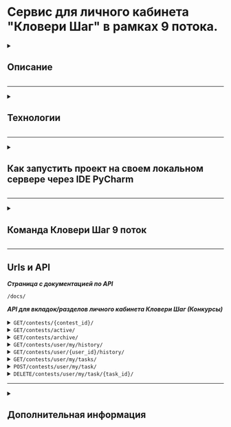 # Сервис для личного кабинета "Кловери Шаг" в рамках 9 потока.

<details>
<summary>

## Описание

</summary>

***Кловери.Шаг в будущем – полностью автоматизированная платформа для взаимодействия заказчика и исполнителя
с использованием механик геймификации***

</details>

___

<details>
<summary>

## Технологии

</summary>

### Backend

***Django Rest Framework***

### Tools

***PyCharm, Git, GitLab***

### Containerization

***Docker, Docker Compose, Nginx***

### QA

<img src="https://img.shields.io/badge/-Postman-464646?style=flat-square&logo=postman" alt="Postman">
<img src="https://img.shields.io/badge/-PyTest-464646?style=flat-square&logo=pytest" alt="PyTest">


[//]: # (### Backend)

[//]: # (![Django Rest Framework]&#40;https://img.shields.io/badge/-Django_Rest_Framework-090909?style=for-the-badge&logo=django&logoColor=17952c&#41;)

[//]: # ()

[//]: # (### Tools)

[//]: # (![PyCharm]&#40;https://img.shields.io/badge/-pycharm-090909?style=for-the-badge&logo=pycharm&logoColor=e9fd01&#41;)

[//]: # (![Git]&#40;https://img.shields.io/badge/-GIT-090909?style=for-the-badge&logo=git&logoColor=ff5169&#41;)

[//]: # (![GitLab]&#40;https://img.shields.io/badge/-GITLAB-090909?style=for-the-badge&logo=gitlab&logoColor=FFA500&#41;)

[//]: # ()

[//]: # (### Containerization)

[//]: # (![Docker]&#40;https://img.shields.io/badge/-Docker-090909?style=for-the-badge&logo=docker&logoColor=097CDB&#41;)

[//]: # (![Docker Compose]&#40;https://img.shields.io/badge/-Docker_compose-090909?style=for-the-badge&logo=docker&logoColor=097CDB&#41;)

[//]: # (![Nginx]&#40;https://img.shields.io/badge/-Nginx-090909?style=for-the-badge&logo=Nginx&logoColor=00FF00&#41;)

[//]: # ()

[//]: # (### QA)

[//]: # (![Postman]&#40;https://img.shields.io/badge/-Postman-090909?style=for-the-badge&logo=postman&logoColor=#FF7F00&#41;)

[//]: # (![Pytest]&#40;https://img.shields.io/badge/-Pytest-090909?style=for-the-badge&logo=pytest&logoColor=#FF7F00&#41;)

</details>

___

<details>
<summary>

## Как запустить проект на своем локальном сервере через IDE PyCharm

</summary>

### 1. Клонирование репозитория

```
git clone https://git.infra.cloveri.com/cloveri.start/step/step_latest.git
```

### 2. Создание виртуального окружения

```
python -m venv venv - для Windows
sudo apt-get install -y python3-venv - для Linux
```

### 3. Активирование виртуального окружение

```
venv\scripts\activate  - для Windows
venv/bin/activate - для Linux
```

### 4. Установка переменных окружения

***В корне проекта заполняем файл .env.example и переименовываем его в .env или просто создаём файл .env и
заполняем его.***

```
SECRET_KEY='секретный ключ'
DEBUG=0

DJANGO_ALLOWED_HOSTS=api.step.skroy.ru 127.0.0.1
DJANGO_CORS_ALLOWED_ORIGINS=http://127.0.0.1:3000 https://step.skroy.ru

BASE_URL=https://api.beta.raida-dev.ru
USER_RAIDA=лоин райды
PASSWD_RAIDA=пароль райды
NODE_ID=4fc9986b-d03b-4801-a672-a191c941e17c

# TOKEN
ACCESS_TOKEN_PUBLIC_KEY=-----BEGIN PUBLIC KEY-----\nMIICIjANBgkqhkiG9w0BAQEFAAOCAg8AMIICCgKCAgEAwwP2xW8sTF63kyi75Esy\nJd5+ENBZifoOwFz5JTjXRP0yg/feRIR1F3EJ3NMQy7uXXuTCL09wAKBcqxjilXhS\nXLNpBFOZV2ESs3vqAwLL/xN25QWQMUzvCWwVcU3CKrIgDTtcYeyj0xnGjpO9cB8W\nBdtkloxOAXjZaqQ8WLLHtkp2bc34kp4vivFwR8o21v2oeVsINH0eb5Ci8jCDKs6U\nh4Yml6EsRAlKVMJYOsgWm3J9TkbKCvpgl5XcTYCyVdQMRlcmFyF2mG90nyo0tv13\n6oxqGPP7GKozYWIQ1wAprhWPYf13m8/Agvw5bLJknybUO77rVaVM+hq4ASXNMY+j\nyhFfO/OYPZOkfLdmu1UhbIXwy1cHWbk9F6MWPF7fgU/mNVgUlibmUh+zEqdjB/Hx\nCfQPnKFEmmsQhZiLMfcEOY15OTnm9UoM8K0xZQpCM4Hj6v/LVeQnyddeudIgAa0H\nEBH0AqEynXBiJUPDMlp17rJLQsWh03fmTq8W+t41sVk8N1MXJ8dndix7JrRYI9Zx\nMR6aNehyXLCxZfw7Hpr8J5AeMNEBMogkQo83hE0DNURcr/l09pYDu4kxhuzSc1DV\nLKFYpt7G4ZxVDjYY6v8045y5UBdge4KovZjagSmOK/rraWTRyNtPSqqrH0YIlSWi\nCn5sN6gYwyFEYl3uUiTBJScCAwEAAQ==\n-----END PUBLIC KEY-----

JWT_ALGORITHM=RS256


# ID Конкурсов
PROCESS_CONTESTS_ID ='9e57ac56-9ce8-43fe-a725-d6eb6cb3758b'
PROCESS_PARTICIPATION_CONTEST_ID ='eb63f559-62b1-4666-94a4-2ecdc928bdef'
PROCESS_DOCONTESTS_ID=eb63f559-62b1-4666-94a4-2ecdc928bdef

# ID Статусов конкурса
STATUS_ID_NEW='fe5c453a-0249-4b22-980e-c66a76ad78a9'
STATUS_ID_REJECTION='678228a5-cade-451e-bd76-33df0e0875e9'
STATUS_ID_SUM_RESULTS='ab7d8f83-386e-4613-a062-99162356e7ad'
STATUS_ID_VOTING='a1b783c5-2dad-4338-98a8-0a6dfdb74f02'
STATUS_ID_ACCEPTANCE_WORKS='090e4125-f716-4427-a0a2-3e8e4655ae4d'
STATUS_ID_DONE='6c419c06-06fd-43c3-85ee-2f58110db712'
STATUS_ID_ACCEPTANCE_WORKS_DONE='0db1196c-c03f-4d5b-a422-f15a94f7dba4'
STATUS_ID_NO_WINNER='2267301e-6b6b-4f67-9e8d-65d2c6c9c05e'

# ID Статусов участия в конкурсе
STATUS_ID_TASK_COMPLETED='b9d7d6d4-e22e-4aa1-bf2d-35cdfcb94a2d'

STEP_SERVICE_MAIN_PORT=8001
STEP_SERVICE_MAIN_IMAGE=docker.infra.cloveri.com/cloveri.start/step/step/stage:latest

LANGUAGE_CODE=ru
TIME_ZONE=Europe/Moscow

```

### 5. Установка зависимостей

```
pip install -r requirements.txt
```

### 6. Запуск сервиса

```
python manage.py runserver
```

</details>

___

<details>
<summary>

## Команда Кловери Шаг 9 поток

</summary>

| № | ФИО                | Должность           | Никнейм в телеграмме | Ссылка на проекты               |
|---|--------------------|---------------------|----------------------|---------------------------------|
| 1 | Филипенко Виктория | Заказчик, дизайнер  | @up2fika             |                                 |
| 2 | Зайцев Антон       | Backend разработчик | @BlackMarvel         | https://github.com/Hashtagich   |
| 3 | Алехина Ольга      | Backend разработчик | @olik_al             | https://github.com/OlgaAlekhina |
| 4 | Спащенко Регина    | QA                  | @Sp_R_G              | https://github.com/SpaRegina    |

</details>

___

## Urls и API

***Страница с документацией по API***

<code>/docs/</code>

***API для вкладок/разделов личного кабинета Кловери Шаг (Конкурсы)***
<details>
<summary><code>GET/contests/{contest_id}/</code></summary>

*Получение данных конкретного конкурса по его id*

```
{
  "detail": {
    "code": "string",
    "message": "string"
  },
  "data": {
    "id": "3fa85f64-5717-4562-b3fc-2c963f66afa6",
    "title": "string",
    "description": "string",
    "created_at": "2024-12-04",
    "status_id": "3fa85f64-5717-4562-b3fc-2c963f66afa6",
    "status_name": "string",
    "deadline": "2024-12-04",
    "award": "string",
    "profession": "string",
    "category": "string",
    "attachments": {
      "id": "string",
      "name": "string"
    }
  },
  "info": {
    "api_version": "string",
    "count": 0
  }
}
```

</details>

<details>
<summary><code>GET/contests/active/</code></summary>

*Получение списка всех конкурсов со статусом Прием работ. Вкладка/раздел Активные конкурсы.*

```
{
  "detail": {
    "code": "string",
    "message": "string"
  },
  "data": [
    {
      "id": "3fa85f64-5717-4562-b3fc-2c963f66afa6",
      "description": "string",
      "status": "string",
      "deadline": "2024-12-05",
      "award": "string",
      "brief": "string",
      "title": "string",
      "konkurs_category": "string"
    }
  ],
  "info": {
    "api_version": "string",
    "count": 0
  }
}
```

</details>


<details>
<summary><code>GET/contests/archive/</code></summary>

*Получение списка всех конкурсов со статусом Завершен и Победитель не выбран. Вкладка/раздел Архив конкурсов.*

```
{
  "detail": {
    "code": "string",
    "message": "string"
  },
  "data": [
    {
      "id": "3fa85f64-5717-4562-b3fc-2c963f66afa6",
      "description": "string",
      "status": "string",
      "deadline": "2024-12-05",
      "award": "string",
      "brief": "string",
      "title": "string",
      "konkurs_category": "string"
    }
  ],
  "info": {
    "api_version": "string",
    "count": 0
  }
}
```

</details>


<details>
<summary><code>GET/contests/user/my/history/</code></summary>

*Получение списка всех завершенных конкурсов, где пользователя участвовал. Вкладка/раздел История участия.*

```
{
  "detail": {
    "code": "OK",
    "message": "Получение списка всех конкурсов со статусом Завершен. Для раздела история участия."
  },
  "data": [
    {
      "id": "e2ccc043-2558-4bd1-872e-4df6cf7b5256",
      "title": "Супер-конкурс",
      "created_at": "06 November 2024",
      "deadline": "28 November 2024",
      "solution_link": "test_link",
      "attachments": {
        "id": "ce063f59-e352-4da9-939f-253644619eb4",
        "name": "f6e3f9a9-79ea-4859-82ea-b1721bff0c70-cat.jpg",
        "url": "media/4fc9986b-d03b-4801-a672-a191c941e17c/f6e3f9a9-79ea-4859-82ea-b1721bff0c70-cat.jpg",
        "content_type": "image/jpeg"
      }
    }
  ],
  "info": {
    "api_version": "0.0.1",
    "count": 1
  }
}
```

</details>

<details>
<summary><code>GET/contests/user/{user_id}/history/</code></summary>

*Получение списка всех завершенных конкурсов конкретного участника, где тот участвовал.*

```
{
  "detail": {
    "code": "OK",
    "message": "Получение списка всех конкурсов со статусом Завершен. Для раздела история участия."
  },
  "data": [
    {
      "id": "e2ccc043-2558-4bd1-872e-4df6cf7b5256",
      "title": "Супер-конкурс",
      "created_at": "06 November 2024",
      "deadline": "28 November 2024",
      "solution_link": "test_link",
      "attachments": {
        "id": "ce063f59-e352-4da9-939f-253644619eb4",
        "name": "f6e3f9a9-79ea-4859-82ea-b1721bff0c70-cat.jpg",
        "url": "media/4fc9986b-d03b-4801-a672-a191c941e17c/f6e3f9a9-79ea-4859-82ea-b1721bff0c70-cat.jpg",
        "content_type": "image/jpeg"
      }
    }
  ],
  "info": {
    "api_version": "0.0.1",
    "count": 1
  }
}
```

</details>


<details>
<summary><code>GET/contests/user/my/tasks/</code></summary>

*Получение списка всех заданий пользователя. Вкладка/раздел Мои задания.*

```
{
  "detail": {
    "code": "string",
    "message": "string"
  },
  "data": [
    {
      "id": "3fa85f64-5717-4562-b3fc-2c963f66afa6",
      "title": "string",
      "description": "string",
      "status_id": "3fa85f64-5717-4562-b3fc-2c963f66afa6",
      "status_name": "string",
      "deadline": "2024-12-11",
      "award": "string",
      "brief": "string",
      "profession": "string",
      "projects": "string",
      "konkurs_category": "string",
      "application_status": {
        "application_id": "3fa85f64-5717-4562-b3fc-2c963f66afa6",
        "application_status": {
          "code": "string",
          "message": "string"
        },
        "solution_link": "string"
      }
    }
  ],
  "info": {
    "api_version": "string",
    "count": 0
  }
}
```

</details>

<details>
<summary><code>POST/contests/user/my/task/</code></summary>

*Создание задачи для участия в конкурсе*

```
{
  "detail": {
    "code": "string",
    "message": "string"
  },
  "data": {
    "task_id": "3fa85f64-5717-4562-b3fc-2c963f66afa6",
    "status": "string",
    "contest_id": "3fa85f64-5717-4562-b3fc-2c963f66afa6",
    "user_id": "3fa85f64-5717-4562-b3fc-2c963f66afa6"
  },
  "info": {
    "api_version": "string",
    "count": 0
  }
}
```

</details>

<details>
<summary><code>DELETE/contests/user/my/task/{task_id}/</code></summary>

*Отказ от участия в конкурсе: изменение статуса заявки на 'Отказ'*

```
{
  "detail": {
    "code": "string",
    "message": "string"
  },
  "info": {
    "api_version": "string",
    "count": 0
  }
}
```

</details>

___

<details>
<summary>

## Дополнительная информация

</summary>

+ ***Дизайн в Figma — https://www.figma.com/design/3r9HwWIEHWElYElRLtc8Gq/ЛК-Кловери.Шаг?node-id=0-1***
+ ***Документация по стажировке 9 потока — https://drive.google.com/drive/folders/1xQej-LEGexAl7P4fzTCJnw2Gl4MeS1T-***

</details>